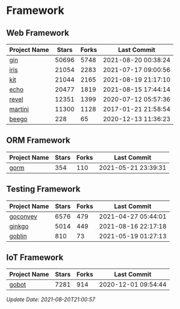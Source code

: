 # Framework

## Web Framework
| Project Name | Stars | Forks | Last Commit |
| ------------ | ----- | ----- | ----------- |
| [gin](https://github.com/gin-gonic/gin) | 50696 | 5748 | 2021-08-20 00:38:24 |
| [iris](https://github.com/kataras/iris) | 21054 | 2283 | 2021-07-17 09:00:56 |
| [kit](https://github.com/go-kit/kit) | 21044 | 2165 | 2021-08-19 21:17:10 |
| [echo](https://github.com/labstack/echo) | 20477 | 1819 | 2021-08-15 17:44:14 |
| [revel](https://github.com/revel/revel) | 12351 | 1399 | 2020-07-12 05:57:36 |
| [martini](https://github.com/go-martini/martini) | 11300 | 1128 | 2017-01-21 21:58:54 |
| [beego](https://github.com/astaxie/beego) | 228 | 65 | 2020-12-13 11:36:23 |

## ORM Framework
| Project Name | Stars | Forks | Last Commit |
| ------------ | ----- | ----- | ----------- |
| [gorm](https://github.com/jinzhu/gorm) | 354 | 110 | 2021-05-21 23:39:31 |

## Testing Framework
| Project Name | Stars | Forks | Last Commit |
| ------------ | ----- | ----- | ----------- |
| [goconvey](https://github.com/smartystreets/goconvey) | 6576 | 479 | 2021-04-27 05:44:01 |
| [ginkgo](https://github.com/onsi/ginkgo) | 5014 | 449 | 2021-08-16 22:17:18 |
| [goblin](https://github.com/franela/goblin) | 810 | 73 | 2021-05-19 01:27:13 |

## IoT Framework
| Project Name | Stars | Forks | Last Commit |
| ------------ | ----- | ----- | ----------- |
| [gobot](https://github.com/hybridgroup/gobot) | 7281 | 914 | 2020-12-01 09:54:44 |

*Update Date: 2021-08-20T21:00:57*